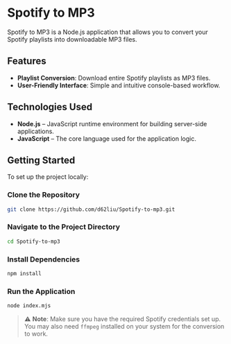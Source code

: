 # Spotify to MP3

Spotify to MP3 is a Node.js application that allows you to convert your Spotify playlists into downloadable MP3 files.

## Features

- **Playlist Conversion**: Download entire Spotify playlists as MP3 files.
- **User-Friendly Interface**: Simple and intuitive console-based workflow.

## Technologies Used

- **Node.js** – JavaScript runtime environment for building server-side applications.
- **JavaScript** – The core language used for the application logic.

## Getting Started

To set up the project locally:

### Clone the Repository

```bash
git clone https://github.com/d62liu/Spotify-to-mp3.git
```

### Navigate to the Project Directory

```bash
cd Spotify-to-mp3
```

### Install Dependencies

```bash
npm install
```

### Run the Application

```bash
node index.mjs
```

> ⚠️ **Note**: Make sure you have the required Spotify credentials set up. You may also need `ffmpeg` installed on your system for the conversion to work.


